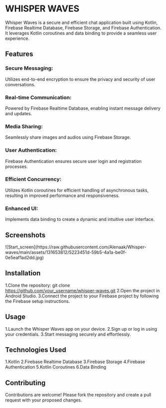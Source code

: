 <h1>WHISPER WAVES</h1>

Whisper Waves is a secure and efficient chat application built using Kotlin, Firebase Realtime Database, Firebase Storage, and Firebase Authentication. It leverages Kotlin coroutines and data binding to provide a seamless user experience.

<h2>Features</h2>

<h3>Secure Messaging:</h3> Utilizes end-to-end encryption to ensure the privacy and security of user conversations.
<h3>Real-time Communication:</h3> Powered by Firebase Realtime Database, enabling instant message delivery and updates.
<h3>Media Sharing:</h3> Seamlessly share images and audios  using Firebase Storage.
<h3>User Authentication:</h3> Firebase Authentication ensures secure user login and registration processes.
<h3>Efficient Concurrency:</h3> Utilizes Kotlin coroutines for efficient handling of asynchronous tasks, resulting in improved performance and responsiveness.
<h3>Enhanced UI:</h3> Implements data binding to create a dynamic and intuitive user interface.

<h2>Screenshots</h2>
![Start_screen](https://raw.githubusercontent.com/Alenaak/Whisper-waves/main/assets/131653812/5223451d-59b5-4a1a-be0f-0e5eaf1ad2dd.jpg)





<h2>Installation</h2>

1.Clone the repository:
                git clone https://github.com/your_username/whisper-waves.git
2.Open the project in Android Studio.
3.Connect the project to your Firebase project by following the Firebase setup instructions.

<h2>Usage</h2>

1.Launch the Whisper Waves app on your device.
2.Sign up or log in using your credentials.
3.Start messaging securely and effortlessly.


<h2>Technologies Used</h2>

1.Kotlin
2.Firebase Realtime Database
3.Firebase Storage
4.Firebase Authentication
5.Kotlin Coroutines
6.Data Binding


<h2>Contributing</h2>

Contributions are welcome! Please fork the repository and create a pull request with your proposed changes.



